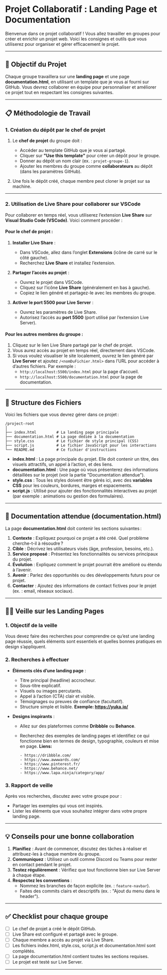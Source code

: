 # Projet Collaboratif : Landing Page et Documentation

Bienvenue dans ce projet collaboratif ! Vous allez travailler en groupes pour créer et enrichir un projet web. Voici les consignes et outils que vous utiliserez pour organiser et gérer efficacement le projet.

---

## **🚀 Objectif du Projet**

Chaque groupe travaillera sur une **landing page** et une page **documentation.html**, en utilisant un template que je vous ai fourni sur GitHub. Vous devrez collaborer en équipe pour personnaliser et améliorer ce projet tout en respectant les consignes suivantes.

---

## **📋 Méthodologie de Travail**

### 1. **Création du dépôt par le chef de projet**
1. Le **chef de projet** du groupe doit :
   - Accéder au template GitHub que je vous ai partagé.
   - Cliquer sur **"Use this template"** pour créer un dépôt pour le groupe.
   - Donner au dépôt un nom clair (ex. : `projet-groupe-1`).
   - Ajouter les membres du groupe comme **collaborateurs** au dépôt (dans les paramètres GitHub).

2. Une fois le dépôt créé, chaque membre peut cloner le projet sur sa machine.

---

### 2. **Utilisation de Live Share pour collaborer sur VSCode**

Pour collaborer en temps réel, vous utiliserez l’extension **Live Share** sur **Visual Studio Code (VSCode)**. Voici comment procéder :

#### Pour le chef de projet :
1. **Installer Live Share** :
   - Dans VSCode, allez dans l’onglet **Extensions** (icône de carré sur le côté gauche).
   - Recherchez **Live Share** et installez l’extension.

2. **Partager l’accès au projet** :
   - Ouvrez le projet dans VSCode.
   - Cliquez sur l’icône **Live Share** (généralement en bas à gauche).
   - Copiez le lien généré et partagez-le avec les membres du groupe.

3. **Activer le port 5500 pour Live Server** :
   - Ouvrez les paramètres de Live Share.
   - Autorisez l’accès au **port 5500** (port utilisé par l’extension Live Server).

#### Pour les autres membres du groupe :
1. Cliquez sur le lien Live Share partagé par le chef de projet.
2. Vous aurez accès au projet en temps réel, directement dans VSCode.
3. Si vous voulez visualiser le site localement, ouvrez le lien généré par **Live Server** et ajoutez `/<nomDuFichier.html>` dans l’URL pour accéder à d’autres fichiers. Par exemple :
   - `http://localhost:5500/index.html` pour la page d’accueil.
   - `http://localhost:5500/documentation.html` pour la page de documentation.

---

## **📂 Structure des Fichiers**

Voici les fichiers que vous devrez gérer dans ce projet :

```
/project-root
│
├── index.html         # La landing page principale
├── documentation.html # La page dédiée à la documentation
├── style.css          # Le fichier de style principal (CSS)
├── script.js          # Le fichier JavaScript pour les interactions
└── README.md          # Ce fichier d'instructions
```

- **index.html** : La page principale du projet. Elle doit contenir un titre, des visuels attractifs, un appel à l’action, et des liens.
- **documentation.html** : Une page où vous présenterez des informations détaillées sur le projet (voir la partie "Documentation attendue").
- **style.css** : Tous les styles doivent être gérés ici, avec des **variables CSS** pour les couleurs, bordures, marges et espacements.
- **script.js** : Utilisé pour ajouter des fonctionnalités interactives au projet (par exemple : animations ou gestion des formulaires).

---

## **📄 Documentation attendue (documentation.html)**

La page **documentation.html** doit contenir les sections suivantes :

1. **Contexte** : Expliquez pourquoi ce projet a été créé. Quel problème cherche-t-il à résoudre ?
2. **Cible** : Décrivez les utilisateurs visés (âge, profession, besoins, etc.).
3. **Service proposé** : Présentez les fonctionnalités ou services principaux du projet.
4. **Évolution** : Expliquez comment le projet pourrait être amélioré ou étendu à l’avenir.
5. **Avenir** : Parlez des opportunités ou des développements futurs pour ce projet.
6. **Contacter** : Ajoutez des informations de contact fictives pour le projet (ex. : email, réseaux sociaux).


---
## **🕵️‍♀️ Veille sur les Landing Pages**

### 1. **Objectif de la veille**
Vous devez faire des recherches pour comprendre ce qu’est une landing page réussie, quels éléments sont essentiels et quelles bonnes pratiques en design s’appliquent.

### 2. **Recherches à effectuer**
- **Éléments clés d’une landing page** :
  - Titre principal (headline) accrocheur.
  - Sous-titre explicatif.
  - Visuels ou images percutants.
  - Appel à l’action (CTA) clair et visible.
  - Témoignages ou preuves de confiance (facultatif).
  - Structure simple et lisible.
  **Exemple: https://yuka.io/**

- **Designs inspirants** :
  - Allez sur des plateformes comme **Dribbble** ou **Behance**.
  - Recherchez des exemples de landing pages et identifiez ce qui fonctionne bien en termes de design, typographie, couleurs et mise en page.
  **Liens:**
        
        - https://dribbble.com/
        - https://www.awwwards.com/
        - https://www.pinterest.fr/
        - https://www.behance.net/
        - https://www.lapa.ninja/category/app/

### 3. **Rapport de veille**
Après vos recherches, discutez avec votre groupe pour :
- Partager les exemples qui vous ont inspirés.
- Lister les éléments que vous souhaitez intégrer dans votre propre landing page.

---

## **💡 Conseils pour une bonne collaboration**

1. **Planifiez** : Avant de commencer, discutez des tâches à réaliser et attribuez-les à chaque membre du groupe.
2. **Communiquez** : Utilisez un outil comme Discord ou Teams pour rester en contact pendant le projet.
3. **Testez régulièrement** : Vérifiez que tout fonctionne bien sur Live Server à chaque étape.
4. **Respectez les conventions** :
   - Nommez les branches de façon explicite (ex. : `feature-navbar`).
   - Faites des commits clairs et descriptifs (ex. : "Ajout du menu dans le header").

---

## **✅ Checklist pour chaque groupe**

- [ ] Le chef de projet a créé le dépôt GitHub.
- [ ] Live Share est configuré et partagé avec le groupe.
- [ ] Chaque membre a accès au projet via Live Share.
- [ ] Les fichiers index.html, style.css, script.js et documentation.html sont complétés.
- [ ] La page documentation.html contient toutes les sections requises.
- [ ] Le projet est testé sur Live Server.

---
